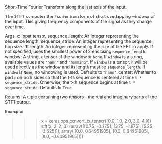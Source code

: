 Short-Time Fourier Transform along the last axis of the input.

The STFT computes the Fourier transform of short overlapping windows of the
input. This giving frequency components of the signal as they change over
time.

Args:
    x: Input tensor.
    sequence_length: An integer representing the sequence length.
    sequence_stride: An integer representing the sequence hop size.
    fft_length: An integer representing the size of the FFT to apply. If not
        specified, uses the smallest power of 2 enclosing `sequence_length`.
    window: A string, a tensor of the window or `None`. If `window` is a
        string, available values are `"hann"` and `"hamming"`. If `window`
        is a tensor, it will be used directly as the window and its length
        must be `sequence_length`. If `window` is `None`, no windowing is
        used. Defaults to `"hann"`.
    center: Whether to pad `x` on both sides so that the t-th sequence is
        centered at time `t * sequence_stride`. Otherwise, the t-th sequence
        begins at time `t * sequence_stride`. Defaults to `True`.

Returns:
    A tuple containing two tensors - the real and imaginary parts of the
    STFT output.

Example:

>>> x = keras.ops.convert_to_tensor([0.0, 1.0, 2.0, 3.0, 4.0])
>>> stft(x, 3, 2, 3)
(array([[0.75, -0.375],
   [3.75, -1.875],
   [5.25, -2.625]]), array([[0.0, 0.64951905],
   [0.0, 0.64951905],
   [0.0, -0.64951905]]))
